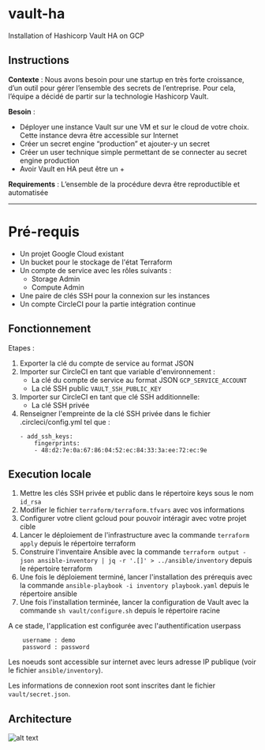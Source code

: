 # vault-ha
Installation of Hashicorp Vault HA on GCP

## Instructions
**Contexte** : Nous avons besoin pour une startup en très forte croissance, d’un outil pour gérer l’ensemble des secrets de l’entreprise. Pour cela, l’équipe a décidé de partir sur la technologie Hashicorp Vault.

**Besoin** :

- Déployer une instance Vault sur une VM et sur le cloud de votre choix. Cette instance devra être accessible sur Internet
- Créer un secret engine “production” et ajouter-y un secret
- Créer un user technique simple permettant de se connecter au secret engine production
- Avoir Vault en HA peut être un +

**Requirements** : L’ensemble de la procédure devra être reproductible et automatisée

---
# Pré-requis

- Un projet Google Cloud existant
- Un bucket pour le stockage de l'état Terraform
- Un compte de service avec les rôles suivants :
    - Storage Admin
    - Compute Admin
- Une paire de clés SSH pour la connexion sur les instances
- Un compte CircleCI pour la partie intégration continue

## Fonctionnement

Etapes :

1. Exporter la clé du compte de service au format JSON
2. Importer sur CircleCI en tant que variable d'environnement :
    - La clé du compte de service au format JSON `GCP_SERVICE_ACCOUNT`
    - La clé SSH public `VAULT_SSH_PUBLIC_KEY`
3. Importer sur CircleCI en tant que clé SSH additionnelle:
    - La clé SSH privée
4. Renseigner l'empreinte de la clé SSH privée dans le fichier .circleci/config.yml tel que :
    ```
    - add_ssh_keys:
        fingerprints:
        - 48:d2:7e:0a:67:86:04:52:ec:84:33:3a:ee:72:ec:9e
    ```

## Execution locale

1. Mettre les clés SSH privée et public dans le répertoire keys sous le nom `id_rsa`
2. Modifier le fichier `terraform/terraform.tfvars` avec vos informations
3. Configurer votre client gcloud pour pouvoir intéragir avec votre projet cible
4. Lancer le déploiement de l'infrastructure avec la commande `terraform apply` depuis le répertoire terraform
5. Construire l'inventaire Ansible avec la commande `terraform output -json ansible-inventory | jq -r '.[]' > ../ansible/inventory` depuis le répertoire terraform
6. Une fois le déploiement terminé, lancer l'installation des prérequis avec la commande `ansible-playbook -i inventory playbook.yaml` depuis le répertoire ansible
7. Une fois l'installation terminée, lancer la configuration de Vault avec la commande `sh vault/configure.sh` depuis le répertoire racine

A ce stade, l'application est configurée avec l'authentification userpass

        username : demo
        password : password

Les noeuds sont accessible sur internet avec leurs adresse IP publique (voir le fichier `ansible/inventory`).

Les informations de connexion root sont inscrites dant le fichier `vault/secret.json`.

## Architecture

![alt text](https://storage.googleapis.com/shoru-project-0/architecture-actual.jpg)
